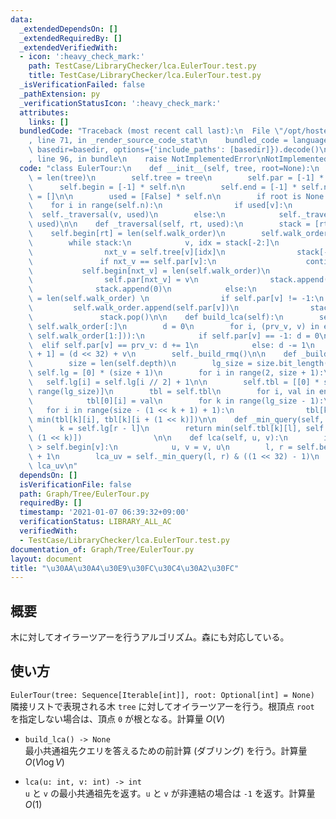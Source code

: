 ```yaml
---
data:
  _extendedDependsOn: []
  _extendedRequiredBy: []
  _extendedVerifiedWith:
  - icon: ':heavy_check_mark:'
    path: TestCase/LibraryChecker/lca.EulerTour.test.py
    title: TestCase/LibraryChecker/lca.EulerTour.test.py
  _isVerificationFailed: false
  _pathExtension: py
  _verificationStatusIcon: ':heavy_check_mark:'
  attributes:
    links: []
  bundledCode: "Traceback (most recent call last):\n  File \"/opt/hostedtoolcache/Python/3.9.5/x64/lib/python3.9/site-packages/onlinejudge_verify/documentation/build.py\"\
    , line 71, in _render_source_code_stat\n    bundled_code = language.bundle(stat.path,\
    \ basedir=basedir, options={'include_paths': [basedir]}).decode()\n  File \"/opt/hostedtoolcache/Python/3.9.5/x64/lib/python3.9/site-packages/onlinejudge_verify/languages/python.py\"\
    , line 96, in bundle\n    raise NotImplementedError\nNotImplementedError\n"
  code: "class EulerTour:\n    def __init__(self, tree, root=None):\n        self.n\
    \ = len(tree)\n        self.tree = tree\n        self.par = [-1] * self.n\n  \
    \      self.begin = [-1] * self.n\n        self.end = [-1] * self.n\n        self.walk_order\
    \ = []\n\n        used = [False] * self.n\n        if root is None:\n        \
    \    for i in range(self.n):\n                if used[v]:\n                  \
    \  self._traversal(v, used)\n        else:\n            self._traversal(root,\
    \ used)\n\n    def _traversal(self, rt, used):\n        stack = [rt, 0]\n    \
    \    self.begin[rt] = len(self.walk_order)\n        self.walk_order.append(rt)\n\
    \        while stack:\n            v, idx = stack[-2:]\n            if idx < len(self.tree[v]):\n\
    \                nxt_v = self.tree[v][idx]\n                stack[-1] += 1\n \
    \               if nxt_v == self.par[v]:\n                    continue\n     \
    \           self.begin[nxt_v] = len(self.walk_order)\n                self.walk_order.append(nxt_v)\n\
    \                self.par[nxt_v] = v\n                stack.append(nxt_v)\n  \
    \              stack.append(0)\n            else:\n                self.end[v]\
    \ = len(self.walk_order) \n                if self.par[v] != -1:\n           \
    \         self.walk_order.append(self.par[v])\n                stack.pop()\n \
    \               stack.pop()\n\n    def build_lca(self):\n        self.depth =\
    \ self.walk_order[:]\n        d = 0\n        for i, (prv_v, v) in enumerate(zip(self.walk_order,\
    \ self.walk_order[1:])):\n            if self.par[v] == -1: d = 0\n          \
    \  elif self.par[v] == prv_v: d += 1\n            else: d -= 1\n            self.depth[i\
    \ + 1] = (d << 32) + v\n        self._build_rmq()\n\n    def _build_rmq(self):\n\
    \        size = len(self.depth)\n        lg_size = size.bit_length()\n       \
    \ self.lg = [0] * (size + 1)\n        for i in range(2, size + 1):\n         \
    \   self.lg[i] = self.lg[i // 2] + 1\n\n        self.tbl = [[0] * size for _ in\
    \ range(lg_size)]\n        tbl = self.tbl\n        for i, val in enumerate(self.depth):\n\
    \            tbl[0][i] = val\n        for k in range(lg_size - 1):\n         \
    \   for i in range(size - (1 << k + 1) + 1):\n                tbl[k + 1][i] =\
    \ min(tbl[k][i], tbl[k][i + (1 << k)])\n\n    def _min_query(self, l, r):\n  \
    \      k = self.lg[r - l]\n        return min(self.tbl[k][l], self.tbl[k][r -\
    \ (1 << k)])                \n\n    def lca(self, u, v):\n        if self.begin[u]\
    \ > self.begin[v]:\n            u, v = v, u\n        l, r = self.begin[u], self.begin[v]\
    \ + 1\n        lca_uv = self._min_query(l, r) & ((1 << 32) - 1)\n        return\
    \ lca_uv\n"
  dependsOn: []
  isVerificationFile: false
  path: Graph/Tree/EulerTour.py
  requiredBy: []
  timestamp: '2021-01-07 06:39:32+09:00'
  verificationStatus: LIBRARY_ALL_AC
  verifiedWith:
  - TestCase/LibraryChecker/lca.EulerTour.test.py
documentation_of: Graph/Tree/EulerTour.py
layout: document
title: "\u30AA\u30A4\u30E9\u30FC\u30C4\u30A2\u30FC"
---
```


## 概要
木に対してオイラーツアーを行うアルゴリズム。森にも対応している。

## 使い方
`EulerTour(tree: Sequence[Iterable[int]], root: Optional[int] = None)`  
隣接リストで表現される木 `tree` に対してオイラーツアーを行う。根頂点 `root` を指定しない場合は、頂点 `0` が根となる。計算量 $O(V)$

- `build_lca() -> None`  
最小共通祖先クエリを答えるための前計算 (ダブリング) を行う。計算量 $O(V\log V)$

- `lca(u: int, v: int) -> int`  
`u` と `v` の最小共通祖先を返す。`u` と `v` が非連結の場合は `-1` を返す。計算量 $O(1)$
